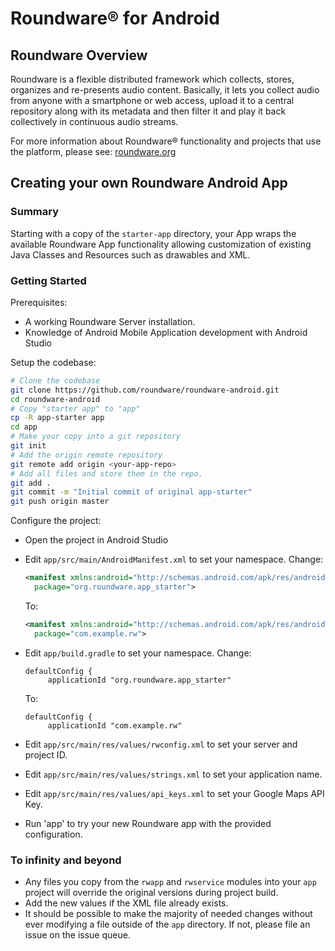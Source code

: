# Roundware® for Android

## Roundware Overview

Roundware is a flexible distributed framework which collects, stores, organizes
and re-presents audio content. Basically, it lets you collect audio from anyone
with a smartphone or web access, upload it to a central repository along with
its metadata and then filter it and play it back collectively in continuous
audio streams.

For more information about Roundware® functionality and projects that use the
platform, please see: [roundware.org](http://www.roundware.org "Roundware")

## Creating your own Roundware Android App

### Summary
Starting with a copy of the `starter-app` directory, your App wraps the
available Roundware App functionality allowing customization of existing Java
Classes and Resources such as drawables and XML.


### Getting Started

Prerequisites:
* A working Roundware Server installation.
* Knowledge of Android Mobile Application development with Android Studio

Setup the codebase:
```bash
# Clone the codebase
git clone https://github.com/roundware/roundware-android.git
cd roundware-android
# Copy "starter app" to "app"
cp -R app-starter app
cd app
# Make your copy into a git repository
git init
# Add the origin remote repository
git remote add origin <your-app-repo>
# Add all files and store them in the repo.
git add .
git commit -m "Initial commit of original app-starter"
git push origin master
```

Configure the project:

* Open the project in Android Studio
* Edit `app/src/main/AndroidManifest.xml` to set your namespace. Change:
  ```xml
  <manifest xmlns:android="http://schemas.android.com/apk/res/android"
    package="org.roundware.app_starter">
  ```

  To:
  ```xml
  <manifest xmlns:android="http://schemas.android.com/apk/res/android"
    package="com.example.rw">
  ```

* Edit `app/build.gradle` to set your namespace. Change:
  ```
  defaultConfig {
       applicationId "org.roundware.app_starter"
  ```

  To:
  ```
  defaultConfig {
       applicationId "com.example.rw"
  ```

* Edit `app/src/main/res/values/rwconfig.xml` to set your server and project ID.
* Edit `app/src/main/res/values/strings.xml` to set your application name.
* Edit `app/src/main/res/values/api_keys.xml` to set your Google Maps API Key.
* Run 'app' to try your new Roundware app with the provided configuration.

### To infinity and beyond

* Any files you copy from the `rwapp` and `rwservice` modules into your `app`
  project will override the original versions during project build.
* Add the new values if the XML file already exists.
* It should be possible to make the majority of needed changes without ever
  modifying a file outside of the `app` directory. If not, please file an issue
  on the issue queue.
